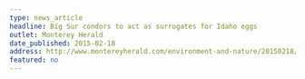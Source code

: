 ```yaml
---
type: news_article
headline: Big Sur condors to act as surrogates for Idaho eggs
outlet: Monterey Herald
date_published: 2015-02-18
address: http://www.montereyherald.com/environment-and-nature/20150218/big-sur-condors-to-act-as-surrogates-for-idaho-eggs
featured: no
---
```

